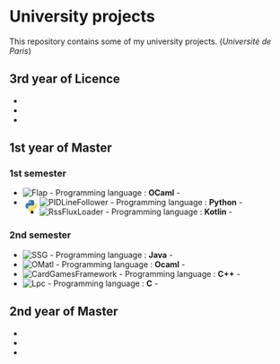# University projects

This repository contains some of my university projects. (*Université de Paris*)

## 3rd year of Licence

 * ![]()
 * ![]()
 * ![]()

## 1st year of Master 

### 1st semester

 * ![Flap](https://github.com/afidal35/University-Projects/tree/main/Flap) - Programming language : **OCaml** -  
 * ![PIDLineFollower](https://github.com/afidal35/University-Projects/tree/main/PIDLineFollower) - Programming language : **Python** <img align="left"      alt="Python" width="30px" src="https://raw.githubusercontent.com/github/explore/80688e429a7d4ef2fca1e82350fe8e3517d3494d/topics/python/python.png"/> -
 * ![RssFluxLoader](https://github.com/afidal35/University-Projects/tree/main/RssFluxLoader) - Programming language : **Kotlin** -

### 2nd semester

 * ![SSG](https://github.com/afidal35/University-Projects/tree/main/SSG) - Programming language : **Java** -
 * ![OMatl](https://github.com/afidal35/University-Projects/tree/main/OMatl) - Programming language : **Ocaml** -
 * ![CardGamesFramework](https://github.com/afidal35/University-Projects/tree/main/CardGamesFramework) - Programming language : **C++** -
 * ![Lpc](https://github.com/afidal35/University-Projects/tree/main/Lpc) - Programming language : **C** -

## 2nd year of Master 

 * ![]()
 * ![]()
 * ![]()

